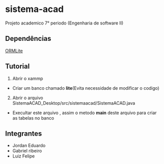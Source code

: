 # sistema-acad
Projeto academico 7° periodo (Engenharia de software II)
## Dependências
[ORMLite](https://ormlite.com/)
## Tutorial
1. Abrir o xammp
- Criar um banco chamado **lite**(Evita necessidade de modificar o codigo)
2. Abrir o arquivo SistemaACAD_Desktop/src/sistemaacad/SistemaACAD.java	
- Execultar este arquivo , assim o metodo **main** deste arquivo para criar as tabelas no banco
## Integrantes
 - Jordan Eduardo 
 - Gabriel ribeiro
 - Luiz Felipe
